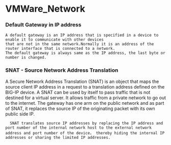 # VMWare_Network


### Default Gateway in IP address

    A default gateway is an IP address that is specified in a device to enable it to communicate with other devices 
    that are not in the same network.Normally it is an address of the router interface that is connected to a network.
    The default gateway is always same as the IP address, the last byte or number is changed.

### SNAT - Source Network Address Translation

A Secure Network Address Translation (SNAT) is an object that maps the source client IP address in a request to a translation address defined on the BIG-IP device. A SNAT can be used by itself to pass traffic that is not destined for a virtual server. It  allows traffic from a private network to go out to the internet. The gateway has one arm on the public network and as part of SNAT, it replaces the source IP of the originating packet with its own public side IP.

      SNAT translates source IP addresses by replacing the IP address and port number of the internal network host to the external network address and port number of the device， thereby hiding the internal IP addresses or sharing the limited IP addresses.
